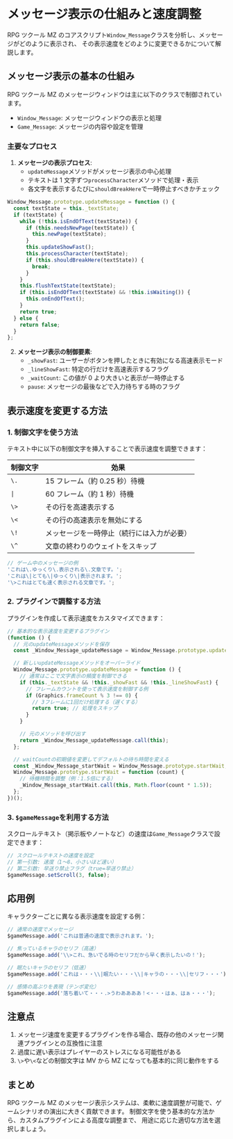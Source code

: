 # メッセージ表示の仕組みと速度調整

RPG ツクール MZ のコアスクリプト`Window_Message`クラスを分析し、メッセージがどのように表示され、
その表示速度をどのように変更できるかについて解説します。

## メッセージ表示の基本の仕組み

RPG ツクール MZ のメッセージウィンドウは主に以下のクラスで制御されています。

- `Window_Message`: メッセージウィンドウの表示と処理
- `Game_Message`: メッセージの内容や設定を管理

### 主要なプロセス

1. **メッセージの表示プロセス**:
   - `updateMessage`メソッドがメッセージ表示の中心処理
   - テキストは 1 文字ずつ`processCharacter`メソッドで処理・表示
   - 各文字を表示するたびに`shouldBreakHere`で一時停止すべきかチェック

```javascript
Window_Message.prototype.updateMessage = function () {
  const textState = this._textState;
  if (textState) {
    while (!this.isEndOfText(textState)) {
      if (this.needsNewPage(textState)) {
        this.newPage(textState);
      }
      this.updateShowFast();
      this.processCharacter(textState);
      if (this.shouldBreakHere(textState)) {
        break;
      }
    }
    this.flushTextState(textState);
    if (this.isEndOfText(textState) && !this.isWaiting()) {
      this.onEndOfText();
    }
    return true;
  } else {
    return false;
  }
};
```

2. **メッセージ表示の制御要素**:
   - `_showFast`: ユーザーがボタンを押したときに有効になる高速表示モード
   - `_lineShowFast`: 特定の行だけを高速表示するフラグ
   - `_waitCount`: この値が 0 より大きいと表示が一時停止する
   - `pause`: メッセージの最後などで入力待ちする時のフラグ

## 表示速度を変更する方法

### 1. 制御文字を使う方法

テキスト中に以下の制御文字を挿入することで表示速度を調整できます：

| 制御文字 | 効果                                       |
| -------- | ------------------------------------------ |
| `\.`     | 15 フレーム（約 0.25 秒）待機              |
| `\|`     | 60 フレーム（約 1 秒）待機                 |
| `\>`     | その行を高速表示する                       |
| `\<`     | その行の高速表示を無効にする               |
| `\!`     | メッセージを一時停止（続行には入力が必要） |
| `\^`     | 文章の終わりのウェイトをスキップ           |

```javascript
// ゲーム中のメッセージの例
'これは\.ゆっくり\.表示される\.文章です。';
'これは\|とても\|ゆっくり\|表示されます。';
'\>これはとても速く表示される文章です。';
```

### 2. プラグインで調整する方法

プラグインを作成して表示速度をカスタマイズできます：

```javascript
// 基本的な表示速度を変更するプラグイン
(function () {
  // 元のupdateMessageメソッドを保存
  const _Window_Message_updateMessage = Window_Message.prototype.updateMessage;

  // 新しいupdateMessageメソッドをオーバーライド
  Window_Message.prototype.updateMessage = function () {
    // 通常はここで文字表示の頻度を制御できる
    if (this._textState && !this._showFast && !this._lineShowFast) {
      // フレームカウントを使って表示速度を制御する例
      if (Graphics.frameCount % 3 !== 0) {
        // 3フレームに1回だけ処理する（遅くする）
        return true; // 処理をスキップ
      }
    }

    // 元のメソッドを呼び出す
    return _Window_Message_updateMessage.call(this);
  };

  // waitCountの初期値を変更してデフォルトの待ち時間を変える
  const _Window_Message_startWait = Window_Message.prototype.startWait;
  Window_Message.prototype.startWait = function (count) {
    // 待機時間を調整（例：1.5倍にする）
    _Window_Message_startWait.call(this, Math.floor(count * 1.5));
  };
})();
```

### 3. `$gameMessage`を利用する方法

スクロールテキスト（掲示板やノートなど）の速度は`Game_Message`クラスで設定できます：

```javascript
// スクロールテキストの速度を設定
// 第一引数: 速度（1～8、小さいほど速い）
// 第二引数: 早送り禁止フラグ（true=早送り禁止）
$gameMessage.setScroll(3, false);
```

## 応用例

キャラクターごとに異なる表示速度を設定する例：

```javascript
// 通常の速度でメッセージ
$gameMessage.add('これは普通の速度で表示されます。');

// 焦っているキャラのセリフ（高速）
$gameMessage.add('\\>これ、急いでる時のセリフだから早く表示したいの！');

// 眠たいキャラのセリフ（低速）
$gameMessage.add('これは・・・\\|眠たい・・・\\|キャラの・・・\\|セリフ・・・');

// 感情の高ぶりを表現（テンポ変化）
$gameMessage.add('落ち着いて・・・.>うわああああ！<・・・はぁ、はぁ・・・');
```

## 注意点

1. メッセージ速度を変更するプラグインを作る場合、既存の他のメッセージ関連プラグインとの互換性に注意
2. 過度に遅い表示はプレイヤーのストレスになる可能性がある
3. `\>`や`\<`などの制御文字は MV から MZ になっても基本的に同じ動作をする

## まとめ

RPG ツクール MZ のメッセージ表示システムは、柔軟に速度調整が可能で、ゲームシナリオの演出に大きく貢献できます。
制御文字を使う基本的な方法から、カスタムプラグインによる高度な調整まで、
用途に応じた適切な方法を選択しましょう。
